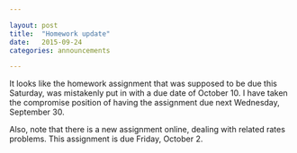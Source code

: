 ```yaml
---

layout: post
title:  "Homework update"
date:   2015-09-24
categories: announcements 

---
```


It looks like the homework assignment that was supposed to be due this Saturday, was mistakenly put in with a due date of October 10. I have taken the compromise position of having the assignment due next Wednesday, September 30.

Also, note that there is a new assignment online, dealing with related rates problems. This assignment is due Friday, October 2.